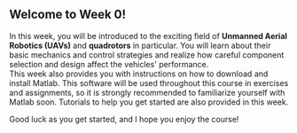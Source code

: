 ## Welcome to Week 0!
In this week, you will be introduced to the exciting field of **Unmanned Aerial Robotics (UAVs)** and **quadrotors** in particular. You will learn about their basic mechanics and control strategies and realize how careful component selection and design affect the vehicles' performance. <br />
This week also provides you with instructions on how to download and install Matlab. This software will be used throughout this course in exercises and assignments, so it is strongly recommended to familiarize yourself with Matlab soon. Tutorials to help you get started are also provided in this week.

Good luck as you get started, and I hope you enjoy the course!
